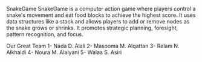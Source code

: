 SnakeGame
SnakeGame is a computer action game where players control a snake's movement and eat food blocks to achieve the highest score. It uses data structures like a stack and allows players to add or remove nodes as the snake grows or shrinks. It promotes strategic planning, foresight, pattern recognition, and focus.


Our Great Team
1- Nada D. Alali
2- Masooma M. Alqattan
3- Relam N. Alkhaldi
4- Noura M. Alalyani
5- Walaa S. Asiri
